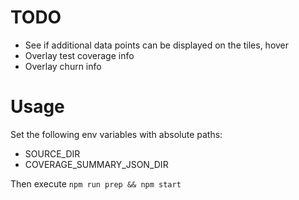 # TODO

- See if additional data points can be displayed on the tiles, hover
- Overlay test coverage info
- Overlay churn info

# Usage

Set the following env variables with absolute paths:
- SOURCE_DIR
- COVERAGE_SUMMARY_JSON_DIR

Then execute `npm run prep && npm start`
